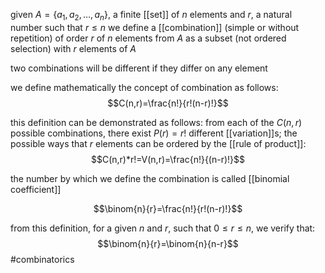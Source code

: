 given $A=\{a_1,a_2,\ldots , a_n\}$, a finite [[set]] of $n$ elements and $r$, a natural number such that $r\leq n$
we define a [[combination]] (simple or without repetition) of order $r$ of $n$ elements from $A$ as a subset (not ordered selection) with $r$ elements of $A$

two combinations will be different if they differ on any element

we define mathematically the concept of combination as follows:
$$C(n,r)=\frac{n!}{r!(n-r)!}$$

this definition can be demonstrated as follows:
from each of the $C(n,r)$ possible combinations, there exist $P(r)=r!$ different [[variation]]s; the possible ways that $r$ elements can be ordered
by the [[rule of product]]:
$$C(n,r)*r!=V(n,r)=\frac{n!}{(n-r)!}$$

the number by which we define the combination is called [[binomial coefficient]]

$$\binom{n}{r}=\frac{n!}{r!(n-r)!}$$

from this definition, for a given $n$ and $r$, such that $0\leq r \leq n$, we verify that:
$$\binom{n}{r}=\binom{n}{n-r}$$
#combinatorics